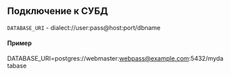 ## Подключение к СУБД

`DATABASE_URI` - dialect://user:pass@host:port/dbname

#### Пример

DATABASE_URI=postgres://webmaster:webpass@example.com:5432/mydatabase

